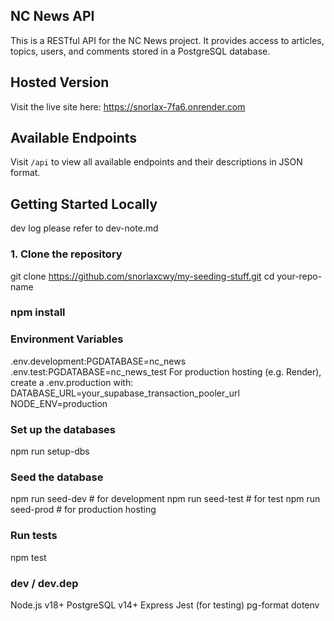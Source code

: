 ## NC News API

This is a RESTful API for the NC News project. It provides access to articles, topics, users, and comments stored in a PostgreSQL database.

## Hosted Version

Visit the live site here: https://snorlax-7fa6.onrender.com

## Available Endpoints

Visit `/api` to view all available endpoints and their descriptions in JSON format.

## Getting Started Locally

dev log please refer to dev-note.md

### 1. Clone the repository

git clone https://github.com/snorlaxcwy/my-seeding-stuff.git
cd your-repo-name

### npm install

### Environment Variables

.env.development:PGDATABASE=nc_news
.env.test:PGDATABASE=nc_news_test
For production hosting (e.g. Render), create a .env.production with:
DATABASE_URL=your_supabase_transaction_pooler_url
NODE_ENV=production

### Set up the databases

npm run setup-dbs

### Seed the database

npm run seed-dev # for development
npm run seed-test # for test
npm run seed-prod # for production hosting

### Run tests

npm test

### dev / dev.dep

Node.js v18+
PostgreSQL v14+
Express
Jest (for testing)
pg-format
dotenv
